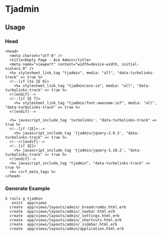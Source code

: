 # Tjadmin

## Usage

### Head

    <head>
      <meta charset="utf-8" />
      <title>Empty Page - Ace Admin</title>
      <meta name="viewport" content="width=device-width, initial-scale=1.0" />
      <%= stylesheet_link_tag "tjadmin", media: "all", "data-turbolinks-track" => true %>
      <!--[if lte IE 8]>
        <%= stylesheet_link_tag "tjadmin/ace-ie", media: "all", "data-turbolinks-track" => true %>
      <![endif]-->
      <!--[if IE 7]>
        <%= stylesheet_link_tag "tjadmin/font-awesome-ie7", media: "all", "data-turbolinks-track" => true %>
      <![endif]-->

      <%= javascript_include_tag 'turbolinks', "data-turbolinks-track" => true %>
      <!--[if !IE]>-->
        <%= javascript_include_tag 'tjadmin/jquery-2.0.3', "data-turbolinks-track" => true %>
      <!--<![endif]-->
      <!--[if IE]>
        <%= javascript_include_tag 'tjadmin/jquery-1.10.2', "data-turbolinks-track" => true %>
      <![endif]-->
      <%= javascript_include_tag "tjadmin", "data-turbolinks-track" => true %>
      <%= csrf_meta_tags %>
    </head>

### Generate Example

    $ rails g tjadmin
       exist  app/views
      create  app/views/layouts/admin/_breadcrumbs.html.erb
      create  app/views/layouts/admin/_navbar.html.erb
      create  app/views/layouts/admin/_settings.html.erb
      create  app/views/layouts/admin/_shortcuts.html.erb
      create  app/views/layouts/admin/_sidebar.html.erb
      create  app/views/layouts/admin/application.html.erb
